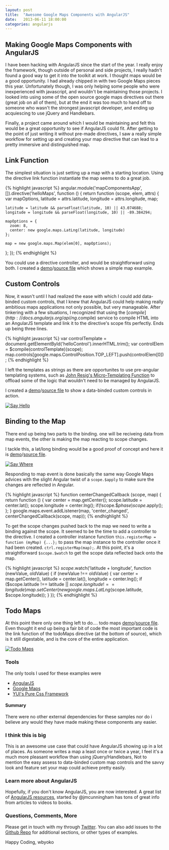```yaml
---
layout: post
title:  "Awesome Google Maps Components with AngularJS"
date:   2013-06-11 18:00:00
categories: angularjs
---
```


## Making Google Maps Components with AngularJS

I have been hacking with AngularJS since the start of the year.  I really enjoy the framework, though outside of personal and side projects, I really hadn't found a good way to get it into the toolkit at work. I thought maps would be a good opportunity. I had already chipped in with two Google Maps pieces this year. Unfortunately though, I was only helping some people who were inexperienced with javascript, and wouldn't be maintaining those projects. I looked into using some of the open source google maps directives out there (great job on all of them), but at the end it was too much to hand off to someone who wasn't the strongest javascript developer, and ending up acquiescing to use jQuery and Handlebars. 

Finally, a project came around which I would be maintaining and felt this would be a great opportunity to see if AngularJS could fit. After getting to the point of just writing it without pre-made directives, I saw a really simple workflow for setting up and creating your map directive that can lead to a pretty immersive and distinguished map. 

## Link Function
The simplest situation is just setting up a map with a starting location. Using the directive link function instantiate the map seems to do a great job. 

{% highlight javascript %}
angular.module('mapComponentsApp', []).directive('helloMaps', function () {
  return function (scope, elem, attrs) {
    var mapOptions,
      latitude = attrs.latitude,
      longitude = attrs.longitude,
      map;

    latitude = latitude && parseFloat(latitude, 10) || 43.074688;
    longitude = longitude && parseFloat(longitude, 10) || -89.384294;

    mapOptions = {
      zoom: 8,
      center: new google.maps.LatLng(latitude, longitude)
    };

    map = new google.maps.Map(elem[0], mapOptions);
  };
});
{% endhighlight %}

You could use a directive controller, and would be straightforward using both. I created a [demo](/demos/01-Hello-Maps.html)/[source file](https://github.com/wbyoko/angularjs-google-maps-components/blob/master/01-Hello-Maps.html) which shows a simple map example. 

## Custom Controls
Now, it wasn't until I had realized the ease with which I could add data-binded custom controls, that I knew that AngularJS could help making really ambitious maps applications not only possible, but very manageable. After tinkering with a few situations, I recognized that using the [$compile](http://docs.angularjs.org/api/ng.$compile) service to compile HTML into an AngularJS template and link it to the directive's scope fits perfectly. Ends up being three lines. 

{% highlight javascript %}
var controlTemplate = document.getElementById('helloControl').innerHTML.trim();
var controlElem = $compile(controlTemplate)(scope);
map.controls[google.maps.ControlPosition.TOP_LEFT].push(controlElem[0]);
{% endhighlight %}

I left the templates as strings as there are opportunites to use pre-angular templating systems, such as [John Resig's Micro-Templating Function](http://ejohn.org/blog/javascript-micro-templating/) to offload some of the logic that wouldn't need to be managed by AngularJS.

I created a [demo](/demos/02-Say-Hello.html)/[source file](https://github.com/wbyoko/angularjs-google-maps-components/blob/master/02-Say-Hello.html) to show a data-binded custom controls in action.

[![Say Hello](/screenshots/say-hello.png)](/demos/02-Say-Hello.html)

## Binding to the Map
There end up being two parts to the binding. one will be reciveing data from map events, the other is making the map reacting to scope changes. 

I tackle this, a lat/long binding would be a good proof of concept and here it is [demo](/demos/03-Say-Where.html)/[source file](https://github.com/wbyoko/angularjs-google-maps-components/blob/master/03-Say-Where.html). 

[![Say Where](/screenshots/say-where.png)](/demos/03-Say-Where.html)

Responding to map event is done basically the same way Google Maps advices with the slight Angular twist of a ```scope.$apply``` to make sure the changes are reflected in Angular. 

{% highlight javascript %}
function centerChangedCallback (scope, map) {
  return function () {
    var center = map.getCenter();
    scope.latitude = center.lat();
    scope.longitude = center.lng();
    if(!scope.$$phase) scope.$apply();
  };
}
google.maps.event.addListener(map, 'center_changed', centerChangedCallback(scope, map));
{% endhighlight %}

To get the scope changes pushed back to the map we need to write a binding against the scope. It seemed to be the time to add a controller to the directive. I created a controller instance function ```this.registerMap = function (myMap) {...};``` to pass the map instance to the controller once it had been created. ```ctrl.registerMap(map);```. At this point, it's a straightforward ```$scope.$watch``` to get the scope data reflected back onto the map.

{% highlight javascript %}
$scope.$watch('latitude + longitude', function (newValue, oldValue) {
  if (newValue !== oldValue) { 
    var center = map.getCenter(),
      latitude = center.lat(),
      longitude = center.lng();
    if ($scope.latitude !== latitude || $scope.longitude !== longitude)
      map.setCenter(new google.maps.LatLng($scope.latitude, $scope.longitude));
  }
});
{% endhighlight %}

## Todo Maps
At this point there only one thing left to do.... todo maps [demo](/demos/04-Todo-Maps.html)/[source file](https://github.com/wbyoko/angularjs-google-maps-components/blob/master/04-Todo-Maps.html). Even thought it end up being a fair bit of code the most important code is the link function of the todoMaps directive (at the bottom of source), which is it still digestable, and is the core of the entire application.

[![Todo Maps](/screenshots/todo-maps.png)](/demos/04-Todo-Maps.html)

### Tools
The only tools I used for these examples were 
* [AngularJS](http://angularjs.org/)
* [Google Maps](https://developers.google.com/maps/documentation/javascript/tutorial)
* [YUI's Pure Css Framework](http://purecss.io/)

#### Summary
There were no other external dependencies for these samples nor do i believe any would they have made making these components any easier.

### I think this is big
This is an awesome use case that could have AngularJS showing up in a lot of places. As someone writes a map a least once or twice a year, I feel it's a much more pleasant workflow than using jQuery/Handlebars, Not to mention the easy assess to data-binded custom map controls and the savvy look and feature set your map could achieve pretty easily.

### Learn more about AngularJS
Hopefully, if you don't know AngularJS, you are now interested. A great list of [AngularJS resources](https://github.com/jmcunningham/AngularJS-Learning), started by @jmcunningham has tons of great info from articles to videos to books. 

### Questions, Comments, More
Please get in touch with my through [Twitter](https://twitter.com/wbyoko). You can also add issues to the [Github Repo](https://github.com/wbyoko/angularjs-google-maps-components) for additional sections, or other types of examples. 

Happy Coding, wbyoko
